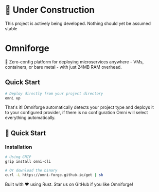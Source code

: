 # 🚧 Under Construction
This project is actively being developed. Nothing should yet be assumed stable

# Omniforge

🚀 Zero-config platform for deploying microservices anywhere - VMs, containers, or bare metal - with just 24MB RAM overhead.

## Quick Start

```bash
# Deploy directly from your project directory
omni up
```
That's it! Omniforge automatically detects your project type and deploys it to your configured provider, if there is no configuration Omni will select everything automatically.

## 🚀 Quick Start

### Installation

```bash
# Using GRIP
grip install omni-cli

# Or download the binary
curl -L https://omni-forge.github.io/get | sh
```


Built with ❤️ using Rust. Star us on GitHub if you like Omniforge!
